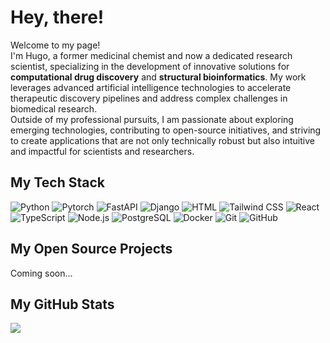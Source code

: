 <!--
**hugolld/hugolld** is a ✨ _special_ ✨ repository because its `README.md` (this file) appears on your GitHub profile.

Here are some ideas to get you started:

- 🔭 I’m currently working on ...
- 🌱 I’m currently learning ...
- 👯 I’m looking to collaborate on ...
- 🤔 I’m looking for help with ...
- 💬 Ask me about ...
- 📫 How to reach me: ...
- 😄 Pronouns: ...
- ⚡ Fun fact: ...
-->

<h1>Hey, there!</h1>

<p> Welcome to my page!<br>
I'm Hugo, a former medicinal chemist and now a dedicated research scientist, specializing in the development of innovative solutions for <b>computational drug discovery</b> and <b>structural bioinformatics</b>. My work leverages advanced artificial intelligence technologies to accelerate therapeutic discovery pipelines and address complex challenges in biomedical research.</br>
Outside of my professional pursuits, I am passionate about exploring emerging technologies, contributing to open-source initiatives, and striving to create applications that are not only technically robust but also intuitive and impactful for scientists and researchers.
</p>

<h2>My Tech Stack</h2>
<p>
<img alt="Python" src="https://img.shields.io/badge/-Python-2B5B83?style=flat-square&logo=python&logoColor=white" />
<img alt="Pytorch" src="https://img.shields.io/badge/-Pytorch-EE4C2C?style=flat-square&logo=pytorch&logoColor=white" />
<img alt="FastAPI" src="https://img.shields.io/badge/-FastAPI-009485?style=flat-square&logo=fastapi&logoColor=white" />
<img alt="Django" src="https://img.shields.io/badge/-Django-0C4B33?style=flat-square&logo=django&logoColor=white" />
<img alt="HTML" src="https://img.shields.io/badge/-HTML5-E34F26?style=flat-square&logo=html5&logoColor=white" />
<img alt="Tailwind CSS" src="https://img.shields.io/badge/-Tailwind%20CSS-06B6D4?style=flat-square&logo=tailwindcss&logoColor=white" />
<img alt="React" src="https://img.shields.io/badge/-React-45b8d8?style=flat-square&logo=react&logoColor=white" />
<img alt="TypeScript" src="https://img.shields.io/badge/-TypeScript-3178C6?style=flat-square&logo=typescript&logoColor=white" />
<img alt="Node.js" src="https://img.shields.io/badge/-Node.js-339933?style=flat-square&logo=nodedotjs&logoColor=white" />
<img alt="PostgreSQL" src="https://img.shields.io/badge/-PostgreSQL-316192?style=flat-square&logo=postgresql&logoColor=white" />
<img alt="Docker" src="https://img.shields.io/badge/-Docker-2496ED?style=flat-square&logo=docker&logoColor=white" />
<img alt="Git" src="https://img.shields.io/badge/-Git-F05032?style=flat-square&logo=git&logoColor=white" />
<img alt="GitHub" src="https://img.shields.io/badge/-GitHub-181717?style=flat-square&logo=github&logoColor=white" />
</p>

<h2>My Open Source Projects</h2>

Coming soon...

<h2>My GitHub Stats</h2>

![](https://github-readme-stats.vercel.app/api?username=hugolld&show_icons=true&theme=transparent)

